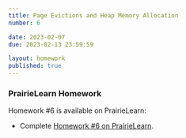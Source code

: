 ```yaml
---
title: Page Evictions and Heap Memory Allocation
number: 6

date: 2023-02-07
due: 2023-02-13 23:59:59

layout: homework
published: true
---
```


### PrairieLearn Homework

Homework #6 is available on PrairieLearn:

- Complete [Homework #6 on PrairieLearn](https://us.prairielearn.com/pl/course_instance/130897/).